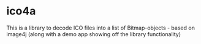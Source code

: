 # ico4a
This is a library to decode ICO files into a list of Bitmap-objects - based on image4j (along with a demo app showing off the library functionality)
